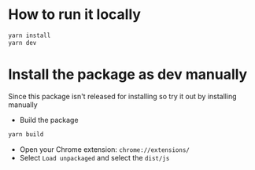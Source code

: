 # How to run it locally

```sh
yarn install
yarn dev
```

# Install the package as dev manually

Since this package isn't released for installing so try it out by installing manually

- Build the package

```sh
yarn build
```

- Open your Chrome extension: `chrome://extensions/`
- Select `Load unpackaged` and select the `dist/js`
